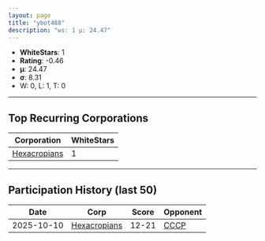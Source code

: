 ```yaml
---
layout: page
title: "ybot488"
description: "ws: 1 μ: 24.47"
---
```

- **WhiteStars**: 1
- **Rating**: -0.46
- **μ**: 24.47  
- **σ**: 8.31
- W: 0, L: 1, T: 0

---

## Top Recurring Corporations

| Corporation | WhiteStars |
| --- | --- |
| [Hexacropians](https://ws.tsl.rocks/corp/1663ae68266882a1c09b5a4e5a16b97770e86390b7af7bcfc66b46213334a3a2/) | 1 |

---

## Participation History (last 50)

| Date | Corp | Score | Opponent |
| --- | --- | --- | --- |
| 2025-10-10 | [Hexacropians](https://ws.tsl.rocks/corp/1663ae68266882a1c09b5a4e5a16b97770e86390b7af7bcfc66b46213334a3a2/) | 12-21 | [СССР](https://ws.tsl.rocks/corp/9291f24e53a2d2d23f3f2fa934a9db2247ebfc94e3a48666dbdf0e2d160c4cfd/) |